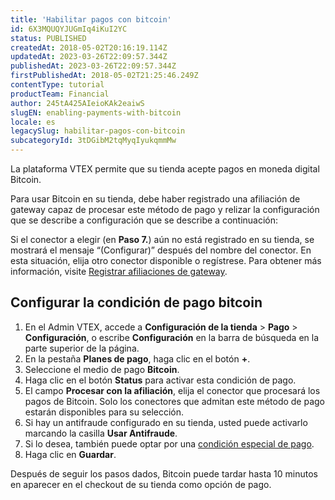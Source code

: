 ```yaml
---
title: 'Habilitar pagos con bitcoin'
id: 6X3MQUQYJUGmIq4iKuI2YC
status: PUBLISHED
createdAt: 2018-05-02T20:16:19.114Z
updatedAt: 2023-03-26T22:09:57.344Z
publishedAt: 2023-03-26T22:09:57.344Z
firstPublishedAt: 2018-05-02T21:25:46.249Z
contentType: tutorial
productTeam: Financial
author: 245tA425AIeioKAk2eaiwS
slugEN: enabling-payments-with-bitcoin
locale: es
legacySlug: habilitar-pagos-con-bitcoin
subcategoryId: 3tDGibM2tqMyqIyukqmmMw
---
```


La plataforma VTEX permite que su tienda acepte pagos en moneda digital Bitcoin. 

Para usar Bitcoin en su tienda, debe haber registrado una afiliación de gateway capaz de procesar este método de pago y relizar la configuración que se describe a configuración que se describe a continuación:

<div class="alert alert-warning">
  Si el conector a elegir (en <b>Paso 7.</b>) aún no está registrado en su tienda, se mostrará el mensaje “(Configurar)” después del nombre del conector. En esta situación, elija otro conector disponible o regístrese. Para obtener más información, visite <a href="https://help.vtex.com/en/tutorial/afiliacoes-de-gateway--tutorials_444?&utm_source=autocomplete#">Registrar afiliaciones de gateway</a>.
</div>

## Configurar la condición de pago bitcoin
1. En el Admin VTEX, accede a **Configuración de la tienda** > **Pago** > **Configuración**, o escribe **Configuración** en la barra de búsqueda en la parte superior de la página.
2. En la pestaña __Planes de pago__, haga clic en el botón __+__.
3. Seleccione el medio de pago __Bitcoin__.
4. Haga clic en el botón __Status__ para activar esta condición de pago.
5. El campo __Procesar con la afiliación__, elija el conector que procesará los pagos de Bitcoin. Solo los conectores que admitan este método de pago estarán disponibles para su selección.
6. Si hay un antifraude configurado en su tienda, usted puede activarlo marcando la casilla __Usar Antifraude__.
7. Si lo desea, también puede optar por una [condición especial de pago](/es/tutorial/condiciones-especiales).
8. Haga clic en __Guardar__.

Después de seguir los pasos dados, Bitcoin puede tardar hasta 10 minutos en aparecer en el checkout de su tienda como opción de pago.

